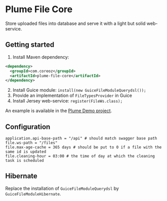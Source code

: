 Plume File Core
===============

Store uploaded files into database and serve it with a light but solid web-service.

Getting started
---------------
1. Install Maven dependency:
```xml
<dependency>
  <groupId>com.coreoz</groupId>
  <artifactId>plume-file-core</artifactId>
</dependency>
```
2. Install Guice module: `install(new GuiceFileModuleQuerydsl());`
3. Provide an implementation of `FileTypesProvider` in Guice
4. Install Jersey web-service: `register(FileWs.class);`

An example is available in the [Plume Demo project](https://github.com/Coreoz/Plume-demo/tree/master/plume-demo-full-guice-jersey).

Configuration
-------------
```
application.api-base-path = "/api" # should match swagger base path
file.ws-path = "/files"
file.max-age-cache = 365 days # should be put to 0 if a file with the same id is updated
file.cleaning-hour = 03:00 # the time of day at which the cleaning task is scheduled
```

Hibernate
---------
Replace the installation of `GuiceFileModuleQuerydsl` by `GuiceFileModuleHibernate`.

